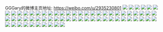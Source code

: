 GGGary的微博主页地址: https://weibo.com/u/2935230801 
![](https://wx4.sinaimg.cn/mw2000/aef41151ly1h8zvus46nej21s90u0aoo.jpg) 
![](https://wx4.sinaimg.cn/mw2000/aef41151ly1h8zvym9433j20u00m37a3.jpg) 
![](https://wx4.sinaimg.cn/mw2000/aef41151ly1h8vlp2egvxj21hc0u0198.jpg) 
![](https://wx4.sinaimg.cn/mw2000/aef41151ly1h8tult94stj20u0140qdb.jpg) 
![](https://wx4.sinaimg.cn/mw2000/aef41151ly1h8tulbzwfmj20l11ia777.jpg) 
![](https://wx4.sinaimg.cn/mw2000/aef41151ly1h8s3lpfgl8j21400u0wmk.jpg) 
![](https://wx4.sinaimg.cn/mw2000/aef41151ly1h8s3lp32gzj21400u0463.jpg) 
![](https://wx4.sinaimg.cn/mw2000/aef41151ly1h8f3pe5ts3j21900u0k4d.jpg) 
![](https://wx4.sinaimg.cn/mw2000/aef41151ly1h8f3pedt8tj20u016w46h.jpg) 
![](https://wx4.sinaimg.cn/mw2000/aef41151ly1h8f3peoy4tj20u018xgun.jpg) 
![](https://wx4.sinaimg.cn/mw2000/aef41151ly1h8f3pewbi7j216p0u0doe.jpg) 
![](https://wx4.sinaimg.cn/mw2000/aef41151ly1h8f3pf755zj212m0u0wm7.jpg) 
![](https://wx4.sinaimg.cn/mw2000/aef41151ly1h8f3pfg1bqj20u0190k0w.jpg) 
![](https://wx4.sinaimg.cn/mw2000/aef41151ly1h8f3pfncdij21900u0aj2.jpg) 
![](https://wx4.sinaimg.cn/mw2000/aef41151ly1h8f3pfts8kj20u0190tgb.jpg) 
![](https://wx4.sinaimg.cn/mw2000/aef41151ly1h8f3pg5kenj20u017ramy.jpg) 
![](https://wx4.sinaimg.cn/mw2000/aef41151ly1h8f3pdrs93j21900u0wpo.jpg) 
![](https://wx4.sinaimg.cn/mw2000/aef41151ly1h8f3pgcfisj21900u011f.jpg) 
![](https://wx4.sinaimg.cn/mw2000/aef41151ly1h8cs5ar5qfj20ba07h3yw.jpg) 
![](https://wx4.sinaimg.cn/mw2000/aef41151ly1h8cs59fxrxj20d9093aah.jpg) 
![](https://wx4.sinaimg.cn/mw2000/aef41151ly1h8cs5a98bkj20ba07hwer.jpg) 
![](https://wx4.sinaimg.cn/mw2000/aef41151ly1h8cs59tf2aj208005xgls.jpg) 
![](https://wx4.sinaimg.cn/mw2000/aef41151ly1h8cs5b3u63j207p07yt8x.jpg) 
![](https://wx4.sinaimg.cn/mw2000/aef41151ly1h8bw5mvi5kj20oz1ajgob.jpg) 
![](https://wx4.sinaimg.cn/mw2000/aef41151ly1h8bw8xtbgxj20u01hcap0.jpg) 
![](https://wx4.sinaimg.cn/mw2000/aef41151ly1h7z9lclr5lj20u0190gve.jpg) 
![](https://wx4.sinaimg.cn/mw2000/aef41151ly1h7z9leooqsj20u01407df.jpg) 
![](https://wx4.sinaimg.cn/mw2000/aef41151ly1h7z9lfw794j20u0140115.jpg) 
![](https://wx4.sinaimg.cn/mw2000/aef41151ly1h7z9laz83uj20u01sy0wl.jpg) 
![](https://wx4.sinaimg.cn/mw2000/aef41151ly1h7vfskwcd1j20u00mi3zq.jpg) 
![](https://wx4.sinaimg.cn/mw2000/aef41151ly1h7uh2xn5ekj21400u0wxs.jpg) 
![](https://wx4.sinaimg.cn/mw2000/aef41151ly1h7uh2xbb6lj21400u0gu0.jpg) 
![](https://wx4.sinaimg.cn/mw2000/aef41151ly1h7uh2xwne0j21400u013t.jpg) 
![](https://wx4.sinaimg.cn/mw2000/aef41151ly1h7r7tkkvexj23402c0e84.jpg) 
![](https://wx4.sinaimg.cn/mw2000/aef41151ly1h7r7vn0y1uj23402c04qs.jpg) 
![](https://wx4.sinaimg.cn/mw2000/aef41151ly1h7lhzwbt4oj20sg1s04qp.jpg) 
![](https://wx4.sinaimg.cn/mw2000/aef41151ly1h7li0hqsf3j22dc35sqv7.jpg) 
![](https://wx4.sinaimg.cn/mw2000/aef41151ly1h7li4e4sncj23402c0b2b.jpg) 
![](https://wx4.sinaimg.cn/mw2000/aef41151ly1h7li0ls10vj20wi17ck22.jpg) 
![](https://wx4.sinaimg.cn/mw2000/aef41151ly1h7hyntmix3j22c0340qv9.jpg) 
![](https://wx4.sinaimg.cn/mw2000/aef41151ly1h7hyowt8dxj20l113z119.jpg) 
![](https://wx4.sinaimg.cn/mw2000/aef41151ly1h7ehk3ka6xj20u013zn08.jpg) 
![](https://wx4.sinaimg.cn/mw2000/aef41151ly1h7dddlcdumj20u018zn78.jpg) 
![](https://wx4.sinaimg.cn/mw2000/aef41151ly1h7dddo0y1aj20u018zwg2.jpg) 
![](https://wx4.sinaimg.cn/mw2000/aef41151ly1h7dddohqh5j20u018zgxz.jpg) 
![](https://wx4.sinaimg.cn/mw2000/aef41151ly1h7dddlrue0j20u018zn8u.jpg) 
![](https://wx4.sinaimg.cn/mw2000/aef41151ly1h7dddmfldfj20u01st185.jpg) 
![](https://wx4.sinaimg.cn/mw2000/aef41151ly1h7dddngw5pj218z0u0af7.jpg) 
![](https://wx4.sinaimg.cn/mw2000/aef41151ly1h7ddipk1zcj20u018zq72.jpg) 
![](https://wx4.sinaimg.cn/mw2000/aef41151ly1h7dddmt7jsj20u0140k20.jpg) 
![](https://wx4.sinaimg.cn/mw2000/aef41151ly1h7dddn5fanj20u0140gsl.jpg) 
![](https://wx4.sinaimg.cn/mw2000/aef41151ly1h7ddip9hp6j20u0140wia.jpg) 
![](https://wx4.sinaimg.cn/mw2000/aef41151ly1h76bp7zlk9j20u0140gmf.jpg) 
![](https://wx4.sinaimg.cn/mw2000/aef41151ly1h76bpasdfaj20u01syadz.jpg) 
![](https://wx4.sinaimg.cn/mw2000/aef41151ly1h74txm0y0sj20l61dr42h.jpg) 
![](https://wx4.sinaimg.cn/mw2000/aef41151ly1h71miq6y47j20u01sxn1c.jpg) 
![](https://wx4.sinaimg.cn/mw2000/aef41151ly1h6p23v7o9sj23344mowvk.jpg) 
![](https://wx4.sinaimg.cn/mw2000/aef41151ly1h6lylza114j21400u00ua.jpg) 
![](https://wx4.sinaimg.cn/mw2000/aef41151ly1h6lylz0r56j21400u0tf7.jpg) 
![](https://wx4.sinaimg.cn/mw2000/aef41151ly1h6lylzmgclj21400u0n0b.jpg) 
![](https://wx4.sinaimg.cn/mw2000/aef41151ly1h5yjbr9hosj20u01sygn0.jpg) 
![](https://wx4.sinaimg.cn/mw2000/aef41151ly1h5yjbmntpej20u00k0wft.jpg) 
![](https://wx4.sinaimg.cn/mw2000/aef41151ly1h5w7plt17gj21400u0jsp.jpg) 
![](https://wx4.sinaimg.cn/mw2000/aef41151ly1h5r0pj316qj22c0340u0x.jpg) 
![](https://wx4.sinaimg.cn/mw2000/aef41151ly1h5knnaitbhj20u0140k15.jpg) 
![](https://wx4.sinaimg.cn/mw2000/aef41151ly1h5knnn0tsgj21400u07fq.jpg) 
